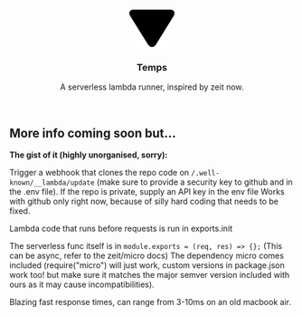 <br />
<p align="center">
  <a href="">
    <img src="assets/Temps.png" alt="Logo" width="80" height="66">
  </a>

  <h3 align="center">Temps</h3>

  <p align="center">
    A serverless lambda runner, inspired by zeit now.
  </p>
</p>

<br>

## More info coming soon but...

<b>The gist of it (highly unorganised, sorry):</b>

Trigger a webhook that clones the repo code on `/.well-known/__lambda/update` (make sure to provide a security key to github and in the .env file).
If the repo is private, supply an API key in the env file
Works with github only right now, because of silly hard coding that needs to be fixed.

Lambda code that runs before requests is run in exports.init

The serverless func itself is in `module.exports = (req, res) => {};`
(This can be async, refer to the zeit/micro docs)
The dependency micro comes included (require("micro") will just work, custom versions in package.json work too! but make sure it matches the major semver version included with ours as it may cause incompatibilities).

Blazing fast response times, can range from 3-10ms on an old macbook air.
